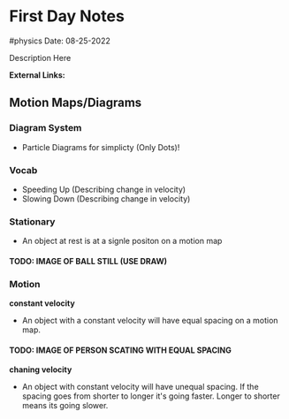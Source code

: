 # First Day Notes
#physics 
Date: 08-25-2022

Description Here

**External Links:**


## Motion Maps/Diagrams
### Diagram System
* Particle Diagrams for simplicty (Only Dots)!

### Vocab
* Speeding Up (Describing change in velocity)
* Slowing Down (Describing change in velocity)

### Stationary
* An object at rest is at a signle positon on a motion map
#### TODO: IMAGE OF BALL STILL (USE DRAW)
### Motion
**constant velocity**
* An object with a constant velocity will have equal spacing on a motion map.
#### TODO: IMAGE OF PERSON SCATING WITH EQUAL SPACING
**chaning velocity**
* An object with constant velocity will have unequal spacing. If the spacing goes from shorter to longer it's going faster. Longer to shorter means its going slower. 


